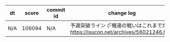 |dt|score|commit id|change log|
|--|--|--|--|
|N/A|106094|N/A|予選突破ライン (「俺達の戦いはこれまでだ」) https://isucon.net/archives/56021246.html|
